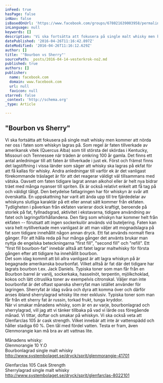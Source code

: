 ```yaml
---
inFeed: true
hasPage: false
inNav: false
isBasedOnUrl: 'https://www.facebook.com/groups/678021639003958/permalink/701787606627361/'
inLanguage: null
keywords: []
description: 'Vi ska fortsätta att fokusera på single malt whisky men kommer att nörda ner oss i faten som whiskyn lagras på. Som regel är faten tillverkade av amerikansk vitek (Quercus Alba) som till största del skördas i Kentucky, Missouri och Tennessee när träden är omkring 100 år gamla. Det finns ett antal anledningar till att faten är tillverkade i just ek. Först och främst finns det lagstiftning i vissa länder som säger att whisky ska lagras på ekfat för att få kallas för whisky. Andra anledningar till varför ek är det vanligast förekommande träslaget är för att det reagerar väldigt väl tillsammans med vätska. Oavsett om faten tidigare lagrat annan alkohol eller är helt nya bidrar träet med många nyanser till spriten. Ek är också relativt enkelt att få tag på och väldigt tåligt. Den betydelse fatlagringen har för whiskyn är svår att överskatta. En uppskattning har varit att ända upp till tre fjärdedelar av whiskyns slutliga karaktär på ett eller annat sätt kommer från ekfaten. Tydligheten i påverkan från ekfaten varierar dock kraftigt, beroende på storlek på fat, fyllnadsgrad, aktivitet i ekstavarna, tidigare användning av fatet och lagringsförhållandena. Den färg som whiskyn har kommer helt från ekfaten – förutsatt att ingen sockerkulör används vid buteljering. Faten kan vara helt nytillverkade men vanligast är att man väljer att mognadslagra på fat som tidigare innehållit någon annan dryck. Ett fat används normalt flera gånger. För att hålla reda på hur många gånger det använts brukar man nyttja de engelska beteckningarna ”first fill”, ”second fill” och ”refill”. Ett ”first fill bourbon-fat” innebär alltså att fatet lagrar maltwhisky för första gången efter att tidigare ha innehållit bourbon.  Det som idag kommit att bli allra vanligast är att lagra whiskyn på är begagnade amerikanska bourbonfat. Vilket alltså är fat där det tidigare har lagrats bourbon t.ex. Jack Daniels. Typiska toner som man får från en Bourbon barrel är vanilj, sockerkaka, hasselnöt, terpentin, mjölkchoklad, kokos och lätt citruslika toner av exempelvis citronskal. Väljer man inte bourbonfat är det oftast spanska sherryfat man istället använder för lagringen. Sherryfat är idag svåra och dyra att komma över och därför anses ibland sherrylagrad whisky lite mer exklusiv. Typiska toner som man får från ett sherry fat är russin, torkad frukt, tunga kryddor.  När vi smakar månadens whisky, som är en av varje, bourbonlagrad och sherrylagrad, vill jag att vi tänker tillbaka på vad vi lärde oss föregående månad. Vi tittar, doftar och smakar på whiskyn. Vi ska också veta att Glenfarclas 105 är cask strength. Vilket innebär att inte är vattenspädd och håller stadiga 60 %. Den tål med fördel vatten. Testa er fram, även Glenmorangie kan må bra av att vattnas lite. '
datePublished: '2016-04-26T11:16:42.897Z'
dateModified: '2016-04-26T11:16:12.629Z'
author: []
title: '"Bourbon vs Sherry"'
sourcePath: _posts/2016-04-14-vesterkrok-no2.md
published: true
authors: []
publisher:
  name: facebook.com
  domain: www.facebook.com
  url: null
  favicon: null
starred: false
_context: 'http://schema.org'
_type: Article

---
```

## "Bourbon vs Sherry"

Vi ska fortsätta att fokusera på single malt whisky men kommer att nörda ner oss i faten som whiskyn lagras på. Som regel är faten tillverkade av amerikansk vitek (Quercus Alba) som till största del skördas i Kentucky, Missouri och Tennessee när träden är omkring 100 år gamla. Det finns ett antal anledningar till att faten är tillverkade i just ek. Först och främst finns det lagstiftning i vissa länder som säger att whisky ska lagras på ekfat för att få kallas för whisky. Andra anledningar till varför ek är det vanligast förekommande träslaget är för att det reagerar väldigt väl tillsammans med vätska. Oavsett om faten tidigare lagrat annan alkohol eller är helt nya bidrar träet med många nyanser till spriten. Ek är också relativt enkelt att få tag på och väldigt tåligt. Den betydelse fatlagringen har för whiskyn är svår att överskatta. En uppskattning har varit att ända upp till tre fjärdedelar av whiskyns slutliga karaktär på ett eller annat sätt kommer från ekfaten. Tydligheten i påverkan från ekfaten varierar dock kraftigt, beroende på storlek på fat, fyllnadsgrad, aktivitet i ekstavarna, tidigare användning av fatet och lagringsförhållandena. Den färg som whiskyn har kommer helt från ekfaten -- förutsatt att ingen sockerkulör används vid buteljering. Faten kan vara helt nytillverkade men vanligast är att man väljer att mognadslagra på fat som tidigare innehållit någon annan dryck. Ett fat används normalt flera gånger. För att hålla reda på hur många gånger det använts brukar man nyttja de engelska beteckningarna "first fill", "second fill" och "refill". Ett "first fill bourbon-fat" innebär alltså att fatet lagrar maltwhisky för första gången efter att tidigare ha innehållit bourbon.   
Det som idag kommit att bli allra vanligast är att lagra whiskyn på är begagnade amerikanska bourbonfat. Vilket alltså är fat där det tidigare har lagrats bourbon t.ex. Jack Daniels. Typiska toner som man får från en Bourbon barrel är vanilj, sockerkaka, hasselnöt, terpentin, mjölkchoklad, kokos och lätt citruslika toner av exempelvis citronskal. Väljer man inte bourbonfat är det oftast spanska sherryfat man istället använder för lagringen. Sherryfat är idag svåra och dyra att komma över och därför anses ibland sherrylagrad whisky lite mer exklusiv. Typiska toner som man får från ett sherry fat är russin, torkad frukt, tunga kryddor.   
När vi smakar månadens whisky, som är en av varje, bourbonlagrad och sherrylagrad, vill jag att vi tänker tillbaka på vad vi lärde oss föregående månad. Vi tittar, doftar och smakar på whiskyn. Vi ska också veta att Glenfarclas 105 är cask strength. Vilket innebär att inte är vattenspädd och håller stadiga 60 %. Den tål med fördel vatten. Testa er fram, även Glenmorangie kan må bra av att vattnas lite. 

Månadens whisky:  
Glenmorangie 10 Y.O  
Bourbonlagrad single malt whisky http://www.systembolaget.se/dryck/sprit/glenmorangie-41701

Glenfarclas 105 Cask Strength   
Sherrylagrad single malt whisky http://www.systembolaget.se/dryck/sprit/glenfarclas-8022101